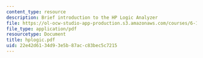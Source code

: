 ```yaml
---
content_type: resource
description: Brief introduction to the HP Logic Analyzer
file: https://ol-ocw-studio-app-production.s3.amazonaws.com/courses/6-111-introductory-digital-systems-laboratory-fall-2002/22e42d6134d93e5b87acc83bec5c7215_hplogic.pdf
file_type: application/pdf
resourcetype: Document
title: hplogic.pdf
uid: 22e42d61-34d9-3e5b-87ac-c83bec5c7215
---
```

